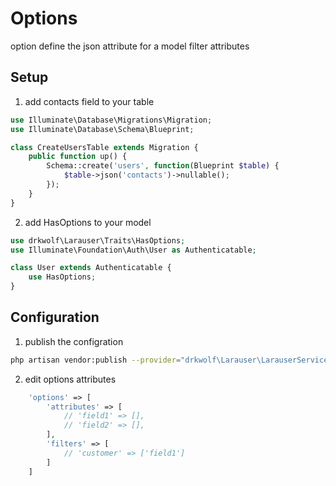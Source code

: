 # Options
option define the json attribute for a model
filter attributes

## Setup

1. add contacts field to your table

```php
use Illuminate\Database\Migrations\Migration;
use Illuminate\Database\Schema\Blueprint;

class CreateUsersTable extends Migration {
    public function up() {
        Schema::create('users', function(Blueprint $table) {
            $table->json('contacts')->nullable();
        });
    }
}
```

2. add HasOptions to your model
 
```php
use drkwolf\Larauser\Traits\HasOptions;
use Illuminate\Foundation\Auth\User as Authenticatable;

class User extends Authenticatable {
    use HasOptions;
}
```

## Configuration

1. publish the configration

```bash
php artisan vendor:publish --provider="drkwolf\Larauser\LarauserServiceProvider" --tag="config"
```
2. edit options attributes

```php
    'options' => [
        'attributes' => [
            // 'field1' => [],
            // 'field2' => [],
        ],
        'filters' => [
            // 'customer' => ['field1']
        ]
    ]
```
